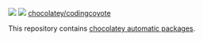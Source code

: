 [![](https://ci.appveyor.com/api/projects/status/github/digitalcoyote/chocolatey-packages?svg=true)](https://ci.appveyor.com/project/digitalcoyote/chocolatey-packages)
[![](http://transparent-favicon.info/favicon.ico)](#)
[chocolatey/codingcoyote](https://chocolatey.org/profiles/codingcoyote)

This repository contains [chocolatey automatic packages](https://chocolatey.org/docs/automatic-packages). 
